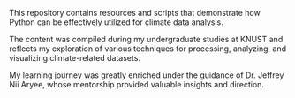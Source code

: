 This repository contains resources and scripts that demonstrate how Python can be effectively utilized for climate data analysis.

The content was compiled during my undergraduate studies at KNUST and reflects my exploration of various techniques for processing, analyzing, and visualizing climate-related datasets.

My learning journey was greatly enriched under the guidance of Dr. Jeffrey Nii Aryee, whose mentorship provided valuable insights and direction.
